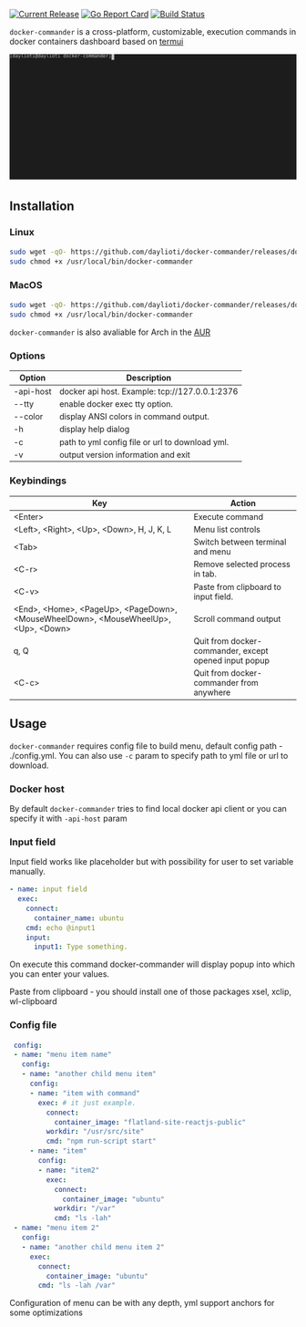 [![Current Release](https://img.shields.io/github/release/daylioti/docker-commander.svg)](https://github.com/daylioti/docker-commander/releases/latest)
[![Go Report Card](https://goreportcard.com/badge/github.com/daylioti/docker-commander)](https://goreportcard.com/report/github.com/daylioti/docker-commander) 
[![Build Status](https://api.travis-ci.org/daylioti/docker-commander.svg?branch=master)](https://travis-ci.org/daylioti/docker-commander)

<code>docker-commander</code> is a cross-platform, customizable, execution commands in docker containers dashboard based on <a href="https://github.com/gizak/termui">termui</a>

<img src="./_examples/demo.svg" ></img>

## Installation

### Linux
```bash
sudo wget -qO- https://github.com/daylioti/docker-commander/releases/download/1.1.8/docker-commander_1.1.8_linux_amd64.tgz | sudo tar xvz --overwrite -C /usr/local/bin
sudo chmod +x /usr/local/bin/docker-commander
```
### MacOS
```bash
sudo wget -qO- https://github.com/daylioti/docker-commander/releases/download/1.1.8/docker-commander_1.1.8_darwin_amd64.tgz | sudo tar xvz -C /usr/local/bin
sudo chmod +x /usr/local/bin/docker-commander
```

`docker-commander` is also avaliable for Arch in the <a href="https://aur.archlinux.org/packages/docker-commander">AUR</a>

### Options

Option | Description
--- | ---
-api-host| docker api host. Example: tcp://127.0.0.1:2376
--tty | enable docker exec tty option.
--color | display ANSI colors in command output.
-h	| display help dialog
-c  | path to yml config file or url to download yml.
-v	| output version information and exit

### Keybindings

Key | Action
--- | ---
\<Enter\> | Execute command
\<Left\>, \<Right\>, \<Up\>, \<Down\>, H, J, K, L  | Menu list controls 
\<Tab\> | Switch between terminal and menu
\<C-r\> | Remove selected process in tab. 
\<C-v\> | Paste from clipboard to input field.
\<End\>, \<Home\>, \<PageUp\>, \<PageDown\>, \<MouseWheelDown\>, \<MouseWheelUp\>, \<Up\>, \<Down\> | Scroll command output 
q, Q | Quit from docker-commander, except opened input popup
\<C-c\> | Quit from docker-commander from anywhere

## Usage

`docker-commander` requires config file to build menu, default config path - ./config.yml.
 You can also use `-c` param to specify path to yml file or url to download.
### Docker host
By default `docker-commander` tries to find local docker api client or you can specify it with 
`-api-host` param

### Input field
Input field works like placeholder but with possibility for user to set variable manually.
```yaml
- name: input field
  exec:
    connect:
      container_name: ubuntu
    cmd: echo @input1
    input:
      input1: Type something.
``` 
On execute this command docker-commander will display popup into which you can enter your values.

Paste from clipboard - you should install one of those packages xsel, xclip, wl-clipboard
 
### Config file
 ```yaml
  config:
  - name: "menu item name"
    config:
    - name: "another child menu item"
      config:
      - name: "item with command"
        exec: # it just example.
          connect:
            container_image: "flatland-site-reactjs-public"
          workdir: "/usr/src/site"
          cmd: "npm run-script start"
      - name: "item"
        config:
        - name: "item2"
          exec:
            connect:
              container_image: "ubuntu"
            workdir: "/var"
            cmd: "ls -lah"      
  - name: "menu item 2"
    config:
    - name: "another child menu item 2"
      exec:
        connect:
          container_image: "ubuntu"
        cmd: "ls -lah /var"
  ```
  Configuration of menu can be with any depth, yml support anchors for some optimizations
